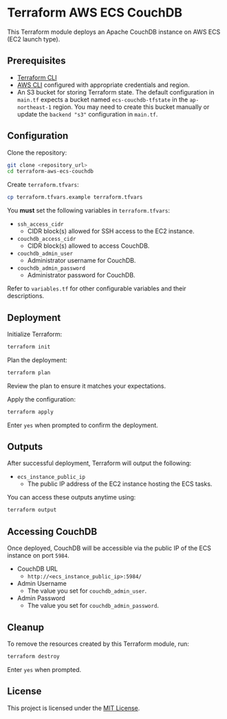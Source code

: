 # Terraform AWS ECS CouchDB

This Terraform module deploys an Apache CouchDB instance on AWS ECS (EC2 launch type).

## Prerequisites

* [Terraform CLI](https://developer.hashicorp.com/terraform/tutorials/aws-get-started/install-cli)
* [AWS CLI](https://aws.amazon.com/cli/) configured with appropriate credentials and region.
* An S3 bucket for storing Terraform state. The default configuration in `main.tf` expects a bucket named `ecs-couchdb-tfstate` in the `ap-northeast-1` region. You may need to create this bucket manually or update the `backend "s3"` configuration in `main.tf`.

## Configuration

Clone the repository:

```bash
git clone <repository_url>
cd terraform-aws-ecs-couchdb
```

Create `terraform.tfvars`:

```bash
cp terraform.tfvars.example terraform.tfvars
```

You **must** set the following variables in `terraform.tfvars`:

* `ssh_access_cidr`
  * CIDR block(s) allowed for SSH access to the EC2 instance.
* `couchdb_access_cidr`
  * CIDR block(s) allowed to access CouchDB.
* `couchdb_admin_user`
  * Administrator username for CouchDB.
* `couchdb_admin_password`
  * Administrator password for CouchDB.

Refer to `variables.tf` for other configurable variables and their descriptions.

## Deployment

Initialize Terraform:

```bash
terraform init
```

Plan the deployment:

```bash
terraform plan
```

Review the plan to ensure it matches your expectations.

Apply the configuration:

```bash
terraform apply
```

Enter `yes` when prompted to confirm the deployment.

## Outputs

After successful deployment, Terraform will output the following:

* `ecs_instance_public_ip`
  * The public IP address of the EC2 instance hosting the ECS tasks.

You can access these outputs anytime using:

```bash
terraform output
```

## Accessing CouchDB

Once deployed, CouchDB will be accessible via the public IP of the ECS instance on port `5984`.

* CouchDB URL
  * `http://<ecs_instance_public_ip>:5984/`
* Admin Username
  * The value you set for `couchdb_admin_user`.
* Admin Password
  * The value you set for `couchdb_admin_password`.

## Cleanup

To remove the resources created by this Terraform module, run:

```bash
terraform destroy
```

Enter `yes` when prompted.

## License

This project is licensed under the [MIT License](LICENSE).
